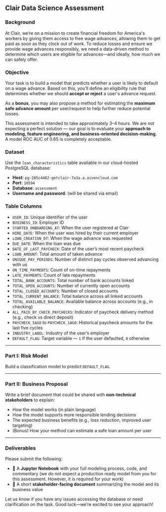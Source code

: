 ## **Clair Data Science Assessment**

### **Background**

At Clair, we’re on a mission to create financial freedom for America's workers by giving them access to free wage advances, allowing them to get paid as soon as they clock out of work. To reduce losses and ensure we provide wage advances responsibly, we need a data-driven method to determine which users are eligible for advances—and ideally, how much we can safely offer.

### **Objective**

Your task is to build a model that predicts whether a user is likely to default on a wage advance. Based on this, you’ll define an eligibility rule that determines whether we should **accept or reject** a user's advance request.

As a **bonus**, you may also propose a method for estimating the **maximum safe advance amount** per user/request to help further reduce potential losses.

This assessment is intended to take approximately 3–4 hours. We are not expecting a perfect solution — our goal is to evaluate your **approach to modeling, feature engineering, and business-oriented decision-making**. A model ROC AUC of 0.65 is completely acceptable.

### **Dataset**

Use the `loan_characteristics` table available in our cloud-hosted PostgreSQL database:

* **Host**: `pg-285c4482-getclair-7a3a.a.aivencloud.com`
* **Port**: `10594`
* **Database**: `assessment`
* **Username and password**: (will be shared via email)

### **Table Columns**

* `USER_ID`: Unique identifier of the user
* `BUSINESS_ID`: Employer ID
* `STARTED_ONBOARDING_AT`: When the user registered at Clair
* `HIRE_DATE`: When the user was hired by their current employer
* `LOAN_CREATION_DT`: When the wage advance was requested
* `DUE_DATE`: When the loan was due
* `DATE_OF_LAST_PAYCHECK`: Date of the user’s most recent paycheck
* `LOAN_AMOUNT`: Total amount of taken advance 
* `UNIQUE_PAY_PERIODS`: Number of distinct pay cycles observed advancing with us
* `ON_TIME_PAYMENTS`: Count of on-time repayments
* `LATE_PAYMENTS`: Count of late repayments
* `TOTAL_BANK_ACCOUNTS`: Total number of bank accounts linked
* `TOTAL_OPEN_ACCOUNTS`: Number of currently open accounts
* `TOTAL_CLOSED_ACCOUNTS`: Number of closed accounts
* `TOTAL_CURRENT_BALANCE`: Total balance across all linked accounts
* `TOTAL_AVAILABLE_BALANCE`: Available balance across accounts (e.g., in checking)
* `ALL_PAID_BY_CHECK_PAYCHECKS`: Indicator of paycheck delivery method (e.g., check vs direct deposit)
* `PAYCHECK_5AGO` to `PAYCHECK_1AGO`: Historical paycheck amounts for the last five cycles
* `INDUSTRY_LABEL`: Industry of the user’s employer
* `DEFAULT_FLAG`: Target variable — `1` if the user defaulted, `0` otherwise

---

### **Part I: Risk Model**

Build a classification model to predict `DEFAULT_FLAG`. 

---

### **Part II: Business Proposal**

Write a brief document that could be shared with **non-technical stakeholders** to explain:

* How the model works (in plain language)
* How the model supports more responsible lending decisions
* The expected business benefits (e.g., loss reduction, improved user targeting)
* (Bonus) How your method can estimate a safe loan amount per user

---

### **Deliverables**

Please submit the following:

* 📓 A **Jupyter Notebook** with your full modeling process, code, and commentary (we do not expect a production ready model from you for this assessment. However, it is required for your work) 
* 📄 A short **stakeholder-facing document** summarizing the model and its business value

Let us know if you have any issues accessing the database or need clarification on the task. Good luck—we’re excited to see your approach!

